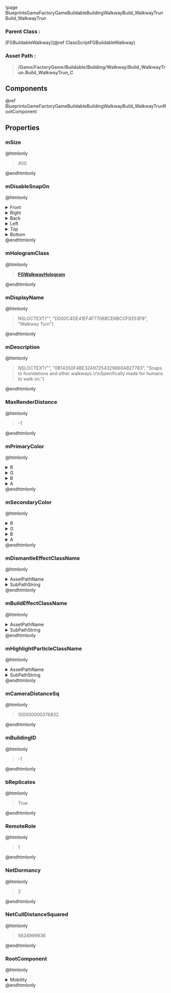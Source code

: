 \page BlueprintsGameFactoryGameBuildableBuildingWalkwayBuild_WalkwayTrun Build_WalkwayTrun
### Parent Class :
[FGBuildableWalkway](@ref ClassScriptFGBuildableWalkway)
### Asset Path :
<b><blockquote>/Game/FactoryGame/Buildable/Building/Walkway/Build_WalkwayTrun.Build_WalkwayTrun_C</blockquote></b>
## Components

@ref BlueprintsGameFactoryGameBuildableBuildingWalkwayBuild_WalkwayTrunRootComponent

## Properties

### mSize
@htmlonly
<blockquote>400</blockquote>
@endhtmlonly

### mDisableSnapOn
@htmlonly
<details>
 <summary>Front</summary>
<blockquote>True</blockquote>
</details>
<details>
 <summary>Right</summary>
<blockquote>False</blockquote>
</details>
<details>
 <summary>Back</summary>
<blockquote>False</blockquote>
</details>
<details>
 <summary>Left</summary>
<blockquote>True</blockquote>
</details>
<details>
 <summary>Top</summary>
<blockquote>True</blockquote>
</details>
<details>
 <summary>Bottom</summary>
<blockquote>True</blockquote>
</details>
@endhtmlonly

### mHologramClass
@htmlonly
<b><a href="_class_script_f_g_walkway_hologram.html"><blockquote>FGWalkwayHologram</blockquote></a></b>
@endhtmlonly

### mDisplayName
@htmlonly
<blockquote>NSLOCTEXT("", "D000C4DE41EF4F7706BCE6BCCF9253F8", "Walkway Turn")</blockquote>
@endhtmlonly

### mDescription
@htmlonly
<blockquote>NSLOCTEXT("", "0B14350F4BE32A97254329860AB27783", "Snaps to foundations and other walkways.\r\nSpecifically made for humans to walk on.")</blockquote>
@endhtmlonly

### MaxRenderDistance
@htmlonly
<blockquote>-1</blockquote>
@endhtmlonly

### mPrimaryColor
@htmlonly
<details>
 <summary>R</summary>
<blockquote>-1</blockquote>
</details>
<details>
 <summary>G</summary>
<blockquote>-1</blockquote>
</details>
<details>
 <summary>B</summary>
<blockquote>-1</blockquote>
</details>
<details>
 <summary>A</summary>
<blockquote>1</blockquote>
</details>
@endhtmlonly

### mSecondaryColor
@htmlonly
<details>
 <summary>R</summary>
<blockquote>-1</blockquote>
</details>
<details>
 <summary>G</summary>
<blockquote>-1</blockquote>
</details>
<details>
 <summary>B</summary>
<blockquote>-1</blockquote>
</details>
<details>
 <summary>A</summary>
<blockquote>1</blockquote>
</details>
@endhtmlonly

### mDismantleEffectClassName
@htmlonly
<details>
 <summary>AssetPathName</summary>
<b><a href="_blueprints_game_factory_game_buildable_factory-shared_b_p__material_effect__dismantle.html"><blockquote>BP_MaterialEffect_Dismantle</blockquote></a></b>
</details>
<details>
 <summary>SubPathString</summary>
<blockquote></blockquote>
</details>
@endhtmlonly

### mBuildEffectClassName
@htmlonly
<details>
 <summary>AssetPathName</summary>
<b><a href="_blueprints_game_factory_game_buildable_factory-shared_b_p__material_effect__build.html"><blockquote>BP_MaterialEffect_Build</blockquote></a></b>
</details>
<details>
 <summary>SubPathString</summary>
<blockquote></blockquote>
</details>
@endhtmlonly

### mHighlightParticleClassName
@htmlonly
<details>
 <summary>AssetPathName</summary>
<b><a href="_blueprints_game_factory_game_buildable-shared_particle_new_building_ping.html"><blockquote>NewBuildingPing</blockquote></a></b>
</details>
<details>
 <summary>SubPathString</summary>
<blockquote></blockquote>
</details>
@endhtmlonly

### mCameraDistanceSq
@htmlonly
<blockquote>100000000376832</blockquote>
@endhtmlonly

### mBuildingID
@htmlonly
<blockquote>-1</blockquote>
@endhtmlonly

### bReplicates
@htmlonly
<blockquote>True</blockquote>
@endhtmlonly

### RemoteRole
@htmlonly
<blockquote>1</blockquote>
@endhtmlonly

### NetDormancy
@htmlonly
<blockquote>2</blockquote>
@endhtmlonly

### NetCullDistanceSquared
@htmlonly
<blockquote>5624999936</blockquote>
@endhtmlonly

### RootComponent
@htmlonly
<details>
 <summary>Mobility</summary>
<blockquote>0</blockquote>
</details>
@endhtmlonly


